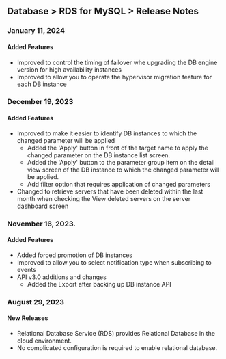 ## Database > RDS for MySQL > Release Notes

### January 11, 2024

#### Added Features

* Improved to control the timing of failover whe upgrading the DB engine version for high availability instances
* Improved to allow you to operate the hypervisor migration feature for each DB instance

### December 19, 2023

#### Added Features

* Improved to make it easier to identify DB instances to which the changed parameter will be applied
  * Added the 'Apply' button in front of the target name to apply the changed parameter on the DB instance list screen.
  * Added the 'Apply' button to the parameter group item on the detail view screen of the DB instance to which the changed parameter will be applied.
  * Add filter option that requires application of changed parameters
* Changed to retrieve servers that have been deleted within the last month when checking the View deleted servers on the server dashboard screen

### November 16, 2023.

#### Added Features

* Added forced promotion of DB instances
* Improved to allow you to select notification type when subscribing to events
* API v3.0 additions and changes
    * Added the Export after backing up DB instance API

### August 29, 2023

#### New Releases

- Relational Database Service (RDS) provides Relational Database in the cloud environment.
- No complicated configuration is required to enable relational database.
